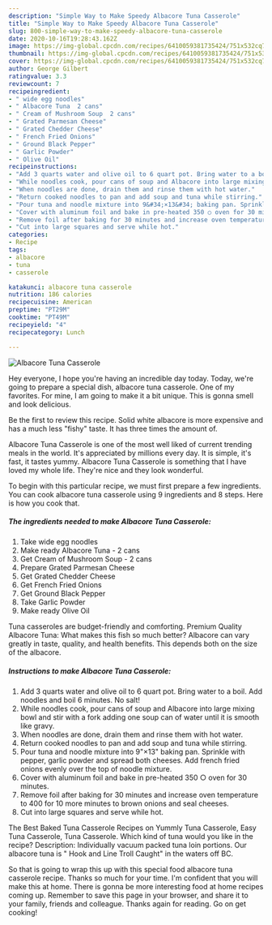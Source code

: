 ```yaml
---
description: "Simple Way to Make Speedy Albacore Tuna Casserole"
title: "Simple Way to Make Speedy Albacore Tuna Casserole"
slug: 800-simple-way-to-make-speedy-albacore-tuna-casserole
date: 2020-10-16T19:28:43.162Z
image: https://img-global.cpcdn.com/recipes/6410059381735424/751x532cq70/albacore-tuna-casserole-recipe-main-photo.jpg
thumbnail: https://img-global.cpcdn.com/recipes/6410059381735424/751x532cq70/albacore-tuna-casserole-recipe-main-photo.jpg
cover: https://img-global.cpcdn.com/recipes/6410059381735424/751x532cq70/albacore-tuna-casserole-recipe-main-photo.jpg
author: George Gilbert
ratingvalue: 3.3
reviewcount: 7
recipeingredient:
- " wide egg noodles"
- " Albacore Tuna  2 cans"
- " Cream of Mushroom Soup  2 cans"
- " Grated Parmesan Cheese"
- " Grated Chedder Cheese"
- " French Fried Onions"
- " Ground Black Pepper"
- " Garlic Powder"
- " Olive Oil"
recipeinstructions:
- "Add 3 quarts water and olive oil to 6 quart pot. Bring water to a boil. Add noodles and boil 6 minutes. No salt!"
- "While noodles cook, pour cans of soup and Albacore into large mixing bowl and stir with a fork adding one soup can of water until it is smooth like gravy."
- "When noodles are done, drain them and rinse them with hot water."
- "Return cooked noodles to pan and add soup and tuna while stirring."
- "Pour tuna and noodle mixture into 9&#34;×13&#34; baking pan. Sprinkle with pepper, garlic powder and spread both cheeses. Add french fried onions evenly over the top of noodle mixture."
- "Cover with aluminum foil and bake in pre-heated 350 ○ oven for 30 minutes."
- "Remove foil after baking for 30 minutes and increase oven temperature to 400 for 10 more minutes to brown onions and seal cheeses."
- "Cut into large squares and serve while hot."
categories:
- Recipe
tags:
- albacore
- tuna
- casserole

katakunci: albacore tuna casserole 
nutrition: 186 calories
recipecuisine: American
preptime: "PT29M"
cooktime: "PT49M"
recipeyield: "4"
recipecategory: Lunch

---
```



![Albacore Tuna Casserole](https://img-global.cpcdn.com/recipes/6410059381735424/751x532cq70/albacore-tuna-casserole-recipe-main-photo.jpg)

Hey everyone, I hope you're having an incredible day today. Today, we're going to prepare a special dish, albacore tuna casserole. One of my favorites. For mine, I am going to make it a bit unique. This is gonna smell and look delicious.

Be the first to review this recipe. Solid white albacore is more expensive and has a much less &#34;fishy&#34; taste. It has three times the amount of.

Albacore Tuna Casserole is one of the most well liked of current trending meals in the world. It's appreciated by millions every day. It is simple, it's fast, it tastes yummy. Albacore Tuna Casserole is something that I have loved my whole life. They're nice and they look wonderful.


To begin with this particular recipe, we must first prepare a few ingredients. You can cook albacore tuna casserole using 9 ingredients and 8 steps. Here is how you cook that.

<!--inarticleads1-->

##### The ingredients needed to make Albacore Tuna Casserole:

1. Take  wide egg noodles
1. Make ready  Albacore Tuna - 2 cans
1. Get  Cream of Mushroom Soup - 2 cans
1. Prepare  Grated Parmesan Cheese
1. Get  Grated Chedder Cheese
1. Get  French Fried Onions
1. Get  Ground Black Pepper
1. Take  Garlic Powder
1. Make ready  Olive Oil


Tuna casseroles are budget-friendly and comforting. Premium Quality Albacore Tuna: What makes this fish so much better? Albacore can vary greatly in taste, quality, and health benefits. This depends both on the size of the albacore. 

<!--inarticleads2-->

##### Instructions to make Albacore Tuna Casserole:

1. Add 3 quarts water and olive oil to 6 quart pot. Bring water to a boil. Add noodles and boil 6 minutes. No salt!
1. While noodles cook, pour cans of soup and Albacore into large mixing bowl and stir with a fork adding one soup can of water until it is smooth like gravy.
1. When noodles are done, drain them and rinse them with hot water.
1. Return cooked noodles to pan and add soup and tuna while stirring.
1. Pour tuna and noodle mixture into 9&#34;×13&#34; baking pan. Sprinkle with pepper, garlic powder and spread both cheeses. Add french fried onions evenly over the top of noodle mixture.
1. Cover with aluminum foil and bake in pre-heated 350 ○ oven for 30 minutes.
1. Remove foil after baking for 30 minutes and increase oven temperature to 400 for 10 more minutes to brown onions and seal cheeses.
1. Cut into large squares and serve while hot.


The Best Baked Tuna Casserole Recipes on Yummly Tuna Casserole, Easy Tuna Casserole, Tuna Casserole. Which kind of tuna would you like in the recipe? Description: Individually vacuum packed tuna loin portions. Our albacore tuna is &#34; Hook and Line Troll Caught&#34; in the waters off BC. 

So that is going to wrap this up with this special food albacore tuna casserole recipe. Thanks so much for your time. I'm confident that you will make this at home. There is gonna be more interesting food at home recipes coming up. Remember to save this page in your browser, and share it to your family, friends and colleague. Thanks again for reading. Go on get cooking!
